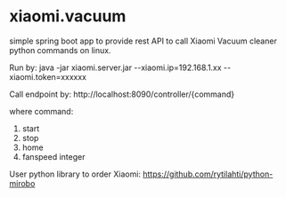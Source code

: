 # xiaomi.vacuum
simple spring boot app to provide rest API to call Xiaomi Vacuum cleaner python commands on linux.

Run by:
java -jar xiaomi.server.jar --xiaomi.ip=192.168.1.xx --xiaomi.token=xxxxxx

Call endpoint by:
http://localhost:8090/controller/{command}

where command:
1) start
2) stop
3) home
4) fanspeed integer

User python library to order Xiaomi:
https://github.com/rytilahti/python-mirobo
